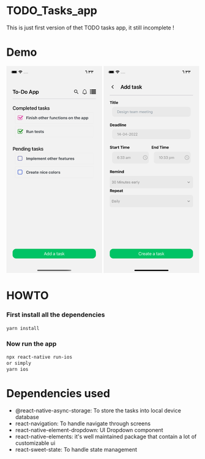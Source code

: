 # TODO_Tasks_app
This is just first version of thet TODO tasks app, it still incomplete !

# Demo

<img src="/demo/1.png" width="250"> <img src="/demo/2.png" width="250">


# HOWTO
### First install all the dependencies
```
yarn install
````

### Now run the app

```
npx react-native run-ios
or simply
yarn ios
```

# Dependencies used
- @react-native-async-storage: To store the tasks into local device database
- react-navigation: To handle navigate through screens 
- react-native-element-dropdown: UI Dropdown component
- react-native-elements: it's well maintained package that contain a lot of customizable ui
- react-sweet-state: To handle state management
